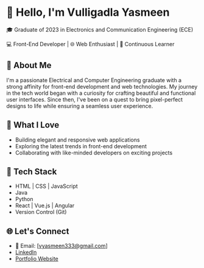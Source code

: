 # 👋 Hello, I'm Vulligadla Yasmeen

🎓 Graduate of 2023 in Electronics and Communication Engineering (ECE)

💻 Front-End Developer | 🌐 Web Enthusiast | 🚀 Continuous Learner

## 🌟 About Me
I'm a passionate Electrical and Computer Engineering graduate with a strong affinity for front-end development and web technologies. My journey in the tech world began with a curiosity for crafting beautiful and functional user interfaces. Since then, I've been on a quest to bring pixel-perfect designs to life while ensuring a seamless user experience.

## 🚀 What I Love
- Building elegant and responsive web applications
- Exploring the latest trends in front-end development
- Collaborating with like-minded developers on exciting projects

## 🔧 Tech Stack
- HTML | CSS | JavaScript
- Java
- Python
- React | Vue.js | Angular
- Version Control (Git)

## 🌐 Let's Connect
- 📧 Email: [vyasmeen333@gmail.com]
- [LinkedIn](https://www.linkedin.com/in/yasmeenv/)
- [Portfolio Website](https://www.yourportfolio.com)

<!---
VYasmeen/VYasmeen is a ✨ special ✨ repository because its `README.md` (this file) appears on your GitHub profile.
You can click the Preview link to take a look at your changes.
--->
